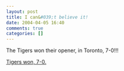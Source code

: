 ```yaml
---
layout: post
title: I can&#039;t believe it!
date: 2004-04-05 16:40
comments: true
categories: []
---
```

The Tigers won their opener, in Toronto, 7-0!!!

<a href="http://us.rd.yahoo.com/mymod/hdln/aprs/sty/*http://story.news.yahoo.com/news?tmpl=story&cid=531&e=1&u=/ap/20040405/ap_on_sp_ba_ga_su/bba_tigers_blue_jays">Tigers won, 7-0.</a>
